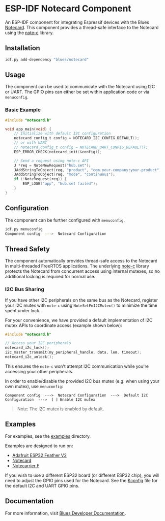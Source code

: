 # ESP-IDF Notecard Component

An ESP-IDF component for integrating Espressif devices with the Blues [Notecard](https://blues.com/products/notecard/).
This component provides a thread-safe interface to the Notecard using the [note-c](https://github.com/blues/note-c) library.

## Installation

```bash
idf.py add-dependency "blues/notecard"
```

## Usage

The component can be used to communicate with the Notecard using I2C or UART.
The GPIO pins can either be set within application code or via `menuconfig`.

### Basic Example

```c
#include "notecard.h"

void app_main(void) {
    // Initialize with default I2C configuration
    notecard_config_t config = NOTECARD_I2C_CONFIG_DEFAULT();
    // or with UART
    // notecard_config_t config = NOTECARD_UART_CONFIG_DEFAULT();
    ESP_ERROR_CHECK(notecard_init(&config));

    // Send a request using note-c API
    J *req = NoteNewRequest("hub.set");
    JAddStringToObject(req, "product", "com.your-company:your-product");
    JAddStringToObject(req, "mode", "continuous");
    if (!NoteRequest(req)) {
        ESP_LOGE("app", "hub.set failed");
    }
}
```

## Configuration

The component can be further configured with `menuconfig`.

```bash
idf.py menuconfig
Component config  --->  Notecard Configuration
```

## Thread Safety

The component automatically provides thread-safe access to the Notecard in multi-threaded FreeRTOS applications.
The underlying [note-c](https://github.com/blues/note-c) library protects the Notecard from concurrent access using internal mutexes, so no additional locking is required for normal use.

### I2C Bus Sharing

If you have other I2C peripherals on the same bus as the Notecard, register your I2C mutex with `note-c` using `NoteSetFnI2CMutex()` to minimize the time spent under lock.

 For your convenience, we have provided a default implementation of I2C mutex APIs to coordinate access (example shown below):

```c
#include "notecard.h"

// Access your I2C peripherals
notecard_i2c_lock();
i2c_master_transmit(my_peripheral_handle, data, len, timeout);
notecard_i2c_unlock();
```

This ensures the `note-c` won't attempt I2C communication while you're accessing your other peripherals.

In order to enable/disable the provided I2C bus mutex (e.g. when using your own mutex), use `menuconfig`:

```
Component config  --->  Notecard Configuration  --->  Default I2C Configuration  --->  [ ] Enable I2C mutex
```

> Note: The I2C mutex is enabled by default.

## Examples

For examples, see the [examples](examples) directory.

Examples are designed to run on:

- [Adafruit ESP32 Feather V2](https://learn.adafruit.com/adafruit-esp32-feather-v2?view=all)
- [Notecard](https://blues.com/products/notecard/)
- [Notecarrier F](https://blues.com/products/notecarrier/notecarrier-f/)

If you wish to use a different ESP32 board (or different ESP32 chip), you will need to adjust the GPIO pins used for the Notecard.
See the [Kconfig](Kconfig) file for the default I2C and UART GPIO pins.

## Documentation

For more information, visit [Blues Developer Documentation](https://dev.blues.io/).
